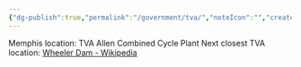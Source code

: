 ```yaml
---
{"dg-publish":true,"permalink":"/government/tva/","noteIcon":"","created":"2025-05-20T10:31:33.221-05:00"}
---
```


Memphis location: TVA Allen Combined Cycle Plant
Next closest TVA location: [Wheeler Dam - Wikipedia](https://en.wikipedia.org/wiki/Wheeler_Dam)
